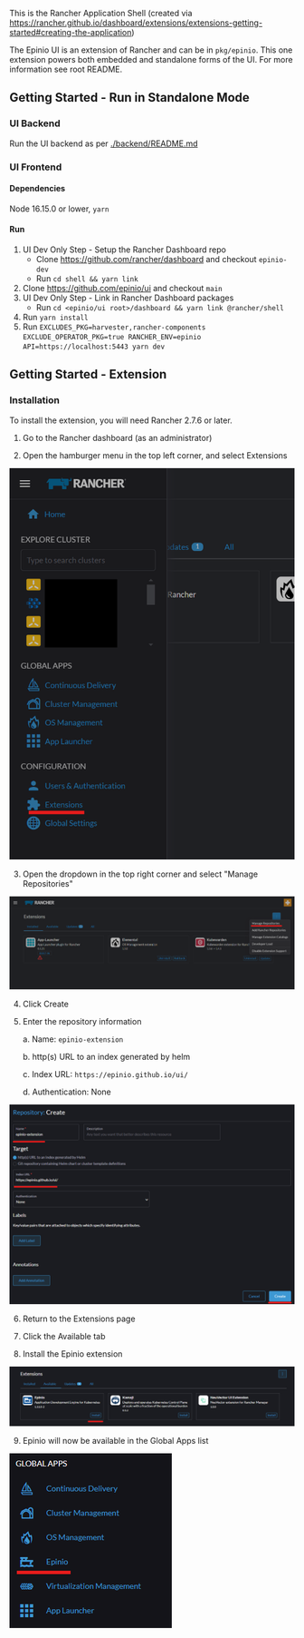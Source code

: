 This is the Rancher Application Shell (created via https://rancher.github.io/dashboard/extensions/extensions-getting-started#creating-the-application)

The Epinio UI is an extension of Rancher and can be in `pkg/epinio`. This one extension powers both embedded and standalone forms of the UI. For more information see root README.


## Getting Started - Run in Standalone Mode

### UI Backend
Run the UI backend as per [./backend/README.md](../backend/README.md)

### UI Frontend

#### Dependencies
Node 16.15.0 or lower, `yarn`

#### Run
1) UI Dev Only Step - Setup the Rancher Dashboard repo
   - Clone https://github.com/rancher/dashboard and checkout `epinio-dev`
   - Run `cd shell && yarn link`
1) Clone https://github.com/epinio/ui and checkout `main`
1) UI Dev Only Step - Link in Rancher Dashboard packages
   - Run `cd <epinio/ui root>/dashboard && yarn link @rancher/shell`
1) Run `yarn install`
1) Run `EXCLUDES_PKG=harvester,rancher-components EXCLUDE_OPERATOR_PKG=true RANCHER_ENV=epinio API=https://localhost:5443 yarn dev`

## Getting Started - Extension

### Installation

To install the extension, you will need Rancher 2.7.6 or later.

1. Go to the Rancher dashboard (as an administrator)

2. Open the hamburger menu in the top left corner, and select Extensions

![Rancher Extensions Link](../docs/images/extensions_link.png)

3. Open the dropdown in the top right corner and select "Manage Repositories"

![Add Repositories Link](../docs/images/manage_repositories.png)

4. Click Create

5. Enter the repository information

    a. Name: `epinio-extension`

    b. http(s) URL to an index generated by helm

    c. Index URL: `https://epinio.github.io/ui/`

    d. Authentication: None

![Fill out repository details](../docs/images/repository_details.png)

6. Return to the Extensions page

7. Click the Available tab

8. Install the Epinio extension

![Install Epinio extension](../docs/images/install_extension.png)

9. Epinio will now be available in the Global Apps list

![Epinio global apps link](../docs/images/global_apps.png)